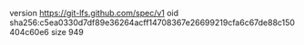 version https://git-lfs.github.com/spec/v1
oid sha256:c5ea0330d7df89e36264acff14708367e26699219cfa6c67de88c150404c60e6
size 949
